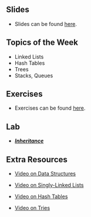 ## Slides
- Slides can be found [here](https://drive.google.com/file/d/17-Q-G7VVjlwLvSyQ-5l04dfCJH97-ELl/view?usp=sharing).

## Topics of the Week

- Linked Lists
- Hash Tables
- Trees
- Stacks, Queues

## Exercises
- Exercises can be found [here](https://github.com/emnguyen/cs50/blob/main/exercises/week5-exercises.md).

## Lab

- ***[Inheritance](https://cs50.harvard.edu/college/2021/fall/labs/5/)***

## Extra Resources

- [Video on Data Structures](https://www.youtube.com/watch?v=3uGchQbk7g8)

- [Video on Singly-Linked Lists](https://www.youtube.com/watch?v=zQI3FyWm144)

- [Video on Hash Tables](https://www.youtube.com/watch?v=nvzVHwrrub0)

- [Video on Tries](https://www.youtube.com/watch?v=MC-iQHFdEDI)
